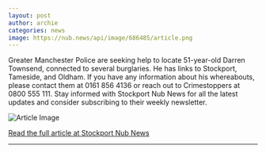 ```yaml
---
layout: post
author: archie
categories: news
image: https://nub.news/api/image/686485/article.png
---
```

Greater Manchester Police are seeking help to locate 51-year-old Darren Townsend, connected to several burglaries. He has links to Stockport, Tameside, and Oldham. If you have any information about his whereabouts, please contact them at 0161 856 4136 or reach out to Crimestoppers at 0800 555 111. Stay informed with Stockport Nub News for all the latest updates and consider subscribing to their weekly newsletter.

![Article Image](https://nub.news/api/image/686485/article.png)

[Read the full article at Stockport Nub News](https://stockport.nub.news/news/local-news/police-appeal-for-information-to-help-find-wanted-man-with-links-to-stockport-270191)

---
